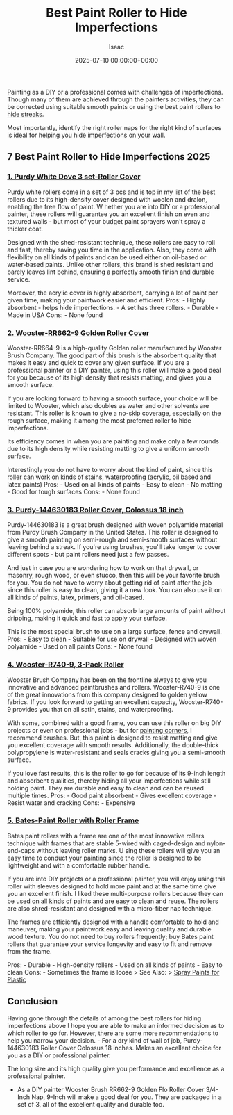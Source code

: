 ﻿---
title: Best Paint Roller to Hide Imperfections
description: Painting as a DIY or a professional comes with challenges of imperfections. Though many of them are achieved through the painters activities, they can be...
slug: /best-paint-roller-to-hide-imperfections/
date: 2025-07-10 00:00:00+00:00
lastmod: 2025-07-10 00:00:00+03:00
author: Isaac
categories:
- Product Reviews
- Sprayers
tags:
- product-reviews
- paint
- roller
layout: post
---

Painting as a DIY or a professional comes with challenges of imperfections. Though many of them are achieved through the painters activities, they can be corrected using suitable smooth paints or using the best paint rollers to [hide streaks](https://pestpolicy.com/how-to-paint-with-a-[roller](https://pestpolicy.com/best-paint-roller-cover-for-interior-walls/)-without-streaks/).

Most importantly, identify the right roller naps for the right kind of surfaces is ideal for helping you hide imperfections on your wall.

##  7 Best Paint Roller to Hide Imperfections 2025

###  [1. Purdy White Dove 3 set-Roller Cover](https://www.amazon.com/dp/B000I1VHHQ/?tag=p-policy-20)

Purdy white rollers come in a set of 3 pcs and is top in my list of the best rollers due to its high-density cover designed with woolen and dralon, enabling the free flow of paint. W hether you are into DIY or a professional painter, these rollers will guarantee you an excellent finish on even and textured walls - but most of your budget paint sprayers won't spray a thicker coat.

Designed with the shed-resistant technique, these rollers are easy to roll and fast, thereby saving you time in the application. Also, they come with flexibility on all kinds of paints and can be used either on oil-based or water-based paints. Unlike other rollers, this brand is shed resistant and barely leaves lint behind, ensuring a perfectly smooth finish and durable service.

Moreover, the acrylic cover is highly absorbent, carrying a lot of paint per given time, making your paintwork easier and efficient. Pros: - Highly absorbent - helps hide imperfections. - A set has three rollers. - Durable - Made in USA Cons: - None found

###  [2. Wooster-RR662-9 Golden Roller Cover](https://www.amazon.com/dp/B000ZZYJM0/?tag=p-policy-20)

Wooster-RR664-9 is a high-quality Golden roller manufactured by Wooster Brush Company. The good part of this brush is the absorbent quality that makes it easy and quick to cover any given surface. If you are a professional painter or a DIY painter, using this roller will make a good deal for you because of its high density that resists matting, and gives you a smooth surface.

If you are looking forward to having a smooth surface, your choice will be limited to Wooster, which also doubles as water and other solvents are resistant. This roller is known to give a no-skip coverage, especially on the rough surface, making it among the most preferred roller to hide imperfections.

Its efficiency comes in when you are painting and make only a few rounds due to its high density while resisting matting to give a uniform smooth surface.

Interestingly you do not have to worry about the kind of paint, since this roller can work on kinds of stains, waterproofing (acrylic, oil based and latex paints) Pros: - Used on all kinds of paints - Easy to clean - No matting - Good for tough surfaces Cons: - None found

###  [3. Purdy-144630183 Roller Cover, Colossus 18 inch](https://www.amazon.com/dp/B0067NJZ2I/?tag=p-policy-20)

Purdy-144630183 is a great brush designed with woven polyamide material from Purdy Brush Company in the United States. This roller is designed to give a smooth painting on semi-rough and semi-smooth surfaces without leaving behind a streak. If you're using brushes, you'll take longer to cover different spots - but paint rollers need just a few passes.

And just in case you are wondering how to work on that drywall, or masonry, rough wood, or even stucco, then this will be your favorite brush for you. You do not have to worry about getting rid of paint after the job since this roller is easy to clean, giving it a new look. You can also use it on all kinds of paints, latex, primers, and oil-based.

Being 100% polyamide, this roller can absorb large amounts of paint without dripping, making it quick and fast to apply your surface.

This is the most special brush to use on a large surface, fence and drywall. Pros: - Easy to clean - Suitable for use on drywall - Designed with woven polyamide - Used on all paints Cons: - None found

###  [4. Wooster-R740-9, 3-Pack Roller](https://www.amazon.com/dp/B002QA6650/?tag=p-policy-20)

Wooster Brush Company has been on the frontline always to give you innovative and advanced paintbrushes and rollers. Wooster-R740-9 is one of the great innovations from this company designed to golden yellow fabrics. If you look forward to getting an excellent capacity, Wooster-R740-9 provides you that on all satin, stains, and waterproofing.

With some, combined with a good frame, you can use this roller on big DIY projects or even on professional jobs - but for [painting corners](https://pestpolicy.com/best-paint-brushes-for-edging/), I recommend brushes. But, this paint is designed to resist matting and give you excellent coverage with smooth results. Additionally, the double-thick polypropylene is water-resistant and seals cracks giving you a semi-smooth surface.

If you love fast results, this is the roller to go for because of its 9-inch length and absorbent qualities, thereby hiding all your imperfections while still holding paint. They are durable and easy to clean and can be reused multiple times. Pros: - Good paint absorbent - Gives excellent coverage - Resist water and cracking Cons: - Expensive

###  [5. Bates-Paint Roller with Roller Frame](https://www.amazon.com/dp/B07GSGNTFV/?tag=p-policy-20)

Bates paint rollers with a frame are one of the most innovative rollers technique with frames that are stable 5-wired with caged-design and nylon-end-caps without leaving roller marks. U sing these rollers will give you an easy time to conduct your painting since the roller is designed to be lightweight and with a comfortable rubber handle.

If you are into DIY projects or a professional painter, you will enjoy using this roller with sleeves designed to hold more paint and at the same time give you an excellent finish. I liked these multi-purpose rollers because they can be used on all kinds of paints and are easy to clean and reuse. The rollers are also shred-resistant and designed with a micro-fiber nap technique.

The frames are efficiently designed with a handle comfortable to hold and maneuver, making your paintwork easy and leaving quality and durable wood texture. You do not need to buy rollers frequently; buy Bates paint rollers that guarantee your service longevity and easy to fit and remove from the frame.

Pros: - Durable - High-density rollers - Used on all kinds of paints - Easy to clean Cons: - Sometimes the frame is loose > See Also: > [Spray Paints for Plastic](https://pestpolicy.com/best-spray-paints-for-plastic/)

##  Conclusion

Having gone through the details of among the best rollers for hiding imperfections above I hope you are able to make an informed decision as to which roller to go for. However, there are some more recommendations to help you narrow your decision. - For a dry kind of wall of job, Purdy-144630183 Roller Cover Colossus 18 inches. Makes an excellent choice for you as a DIY or professional painter.

The long size and its high quality give you performance and excellence as a professional painter.

- As a DIY painter Wooster Brush RR662-9 Golden Flo Roller Cover 3/4-Inch Nap, 9-Inch will make a good deal for you. They are packaged in a set of 3, all of the excellent quality and durable too.

